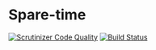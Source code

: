 # Spare-time
[![Scrutinizer Code Quality](https://scrutinizer-ci.com/g/Robgd/Hobbiz/badges/quality-score.png?b=master)](https://scrutinizer-ci.com/g/Robgd/Hobbiz/?branch=master)
[![Build Status](https://scrutinizer-ci.com/g/Robgd/Hobbiz/badges/build.png?b=master)](https://scrutinizer-ci.com/g/Robgd/Hobbiz/build-status/master)